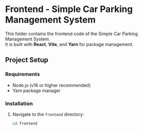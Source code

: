 # Frontend - Simple Car Parking Management System

This folder contains the frontend code of the Simple Car Parking Management System.  
It is built with **React**, **Vite**, and **Yarn** for package management.

## Project Setup

### Requirements
- Node.js (v16 or higher recommended)
- Yarn package manager

### Installation

1. Navigate to the `frontend` directory:
   ```bash
   cd frontend
